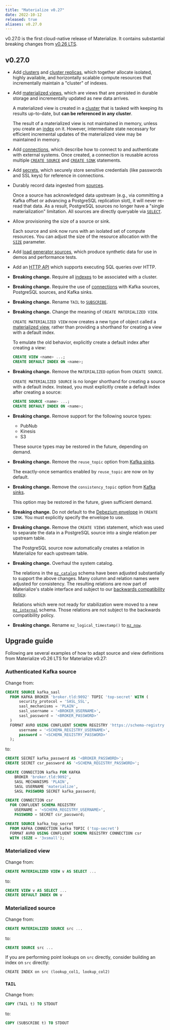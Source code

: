 ```yaml
---
title: "Materialize v0.27"
date: 2022-10-12
released: true
aliases: v0.27.0
---
```


v0.27.0 is the first cloud-native release of Materialize. It contains
substantial breaking changes from [v0.26 LTS].

## v0.27.0

* Add [clusters](/sql/create-cluster) and [cluster replicas](/sql/create-cluster-replica/),
  which together allocate isolated, highly available, and horizontally scalable
  compute resources that incrementally maintain a "cluster" of indexes.

* Add [materialized views](/sql/create-materialized-view), which are views that
  are persisted in durable storage and incrementally updated as new data
  arrives.

  A materialized view is created in a
  [cluster](https://materialize.com/docs/overview/key-concepts/#clusters) that
  is tasked with keeping its results up-to-date, but **can be referenced in any
  cluster**.

  The result of a materialized view is not maintained in memory, unless you
  create an [index](/sql/create-index) on it. However, intermediate state
  necessary for efficient incremental updates of the materialized view may be
  maintained in memory.

* Add [connections](/sql/create-connection/), which describe how to connect to
  and authenticate with external systems. Once created, a connection is reusable
  across multiple [`CREATE SOURCE`](/sql/create-source) and
  [`CREATE SINK`](/sql/create-sink) statements.

* Add [secrets](/sql/create-secret), which securely store sensitive credentials
  (like passwords and SSL keys) for reference in connections.

* Durably record data ingested from [sources](/sql/create-source).

  Once a source has acknowledged data upstream (e.g., via committing a Kafka
  offset or advancing a PostgreSQL replication slot), it will never re-read that
  data. As a result, PostgreSQL sources no longer have a "single
  materialization" limitation. All sources are directly queryable via
  [`SELECT`](/sql/select).

* Allow provisioning the size of a source or sink.

  Each source and sink now runs with an isolated set of compute resources. You
  can adjust the size of the resource allocation with the
  [`SIZE`](/sql/create-source/#sizing-a-source) parameter.

* Add [load generator sources](/sql/create-source/load-generator), which
  produce synthetic data for use in demos and performance tests.

* Add an [HTTP API](/integrations/http-api) which supports executing SQL queries
  over HTTP.

* **Breaking change.** Require all [indexes](/sql/create-index) to be associated
  with a cluster.

* **Breaking change.** Require the use of [connections](/sql/create-connection/)
  with Kafka sources, PostgreSQL sources, and Kafka sinks.

* **Breaking change.** Rename `TAIL` to [`SUBSCRIBE`](/sql/subscribe).

* **Breaking change.** Change the meaning of `CREATE MATERIALIZED VIEW`.

  `CREATE MATERIALIZED VIEW` now creates a new type of object called a
  [materialized view](/sql/create-materialized-view), rather than providing a
  shorthand for creating a view with a default index.

  To emulate the old behavior, explicitly create a default index after creating
  a view:

  ```sql
  CREATE VIEW <name> ...;
  CREATE DEFAULT INDEX ON <name>;
  ```

* **Breaking change.** Remove the `MATERIALIZED` option from `CREATE SOURCE`.

  `CREATE MATERIALIZED SOURCE` is no longer shorthand for creating a source with
  a default index. Instead, you must explicitly create a default index after
  creating a source:

  ```sql
  CREATE SOURCE <name> ...;
  CREATE DEFAULT INDEX ON <name>;
  ```

* **Breaking change.** Remove support for the following source types:

  * PubNub
  * Kinesis
  * S3

  These source types may be restored in the future, depending on demand.

* **Breaking change.** Remove the `reuse_topic` option from
  [Kafka sinks](/sql/create-sink).

  The exactly-once semantics enabled by `reuse_topic` are now on by default.

* **Breaking change.** Remove the `consistency_topic` option from
  [Kafka sinks](/sql/create-sink).

  This option may be restored in the future, given sufficient demand.

* **Breaking change.** Do not default to the [Debezium
  envelope](/sql/create-sink#debezium-envelope-details) in `CREATE SINK`. You
  must explicitly specify the envelope to use.

* **Breaking change.** Remove the `CREATE VIEWS` statement, which was used to
  separate the data in a PostgreSQL source into a single relation per upstream
  table.

  The PostgreSQL source now automatically creates a relation in Materialize
  for each upstream table.

* **Breaking change.** Overhaul the system catalog.

  The relations in the [`mz_catalog`](/sql/system-catalog/mz_catalog) schema
  have been adjusted substantially to support the above changes. Many column
  and relation names were adjusted for consistency. The resulting relations
  are now part of Materialize's stable interface and subject to our
  [backwards compatibility policy](/releases/#backwards-compatibility).

  Relations which were not ready for stabilization were moved to a new
  [`mz_internal`](/sql/system-catalog/mz_internal) schema. Those relations are
  not subject to the backwards compatibility policy.

* **Breaking change.** Rename `mz_logical_timestamp()` to [`mz_now`](/sql/functions/now_and_mz_now/).

## Upgrade guide

Following are several examples of how to adapt source and view definitions
from Materialize v0.26 LTS for Materialize v0.27:

### Authenticated Kafka source

Change from:

```sql
CREATE SOURCE kafka_sasl
  FROM KAFKA BROKER 'broker.tld:9092' TOPIC 'top-secret' WITH (
      security_protocol = 'SASL_SSL',
      sasl_mechanisms = 'PLAIN',
      sasl_username = '<BROKER_USERNAME>',
      sasl_password = '<BROKER_PASSWORD>'
  )
  FORMAT AVRO USING CONFLUENT SCHEMA REGISTRY 'https://schema-registry.tld' WITH (
      username = '<SCHEMA_REGISTRY_USERNAME>',
      password = '<SCHEMA_REGISTRY_PASSWORD>'
  );
```

to:

```sql
CREATE SECRET kafka_password AS '<BROKER_PASSWORD>';
CREATE SECRET csr_password AS '<SCHEMA_REGISTRY_PASSWORD>';

CREATE CONNECTION kafka FOR KAFKA
    BROKER 'broker.tld:9092',
    SASL MECHANISMS 'PLAIN',
    SASL USERNAME 'materialize',
    SASL PASSWORD SECRET kafka_password;

CREATE CONNECTION csr
  FOR CONFLUENT SCHEMA REGISTRY
    USERNAME = '<SCHEMA_REGISTRY_USERNAME>',
    PASSWORD = SECRET csr_password;

CREATE SOURCE kafka_top_secret
  FROM KAFKA CONNECTION kafka TOPIC ('top-secret')
  FORMAT AVRO USING CONFLUENT SCHEMA REGISTRY CONNECTION csr
  WITH (SIZE = '3xsmall');
```

### Materialized view

Change from:

```sql
CREATE MATERIALIZED VIEW v AS SELECT ...
```

to:

```sql
CREATE VIEW v AS SELECT ...
CREATE DEFAULT INDEX ON v
```

### Materialized source

Change from:

```sql
CREATE MATERIALIZED SOURCE src ...
```

to:

```sql
CREATE SOURCE src ...
```

If you are performing point lookups on `src` directly, consider building an
index on `src` directly:

```
CREATE INDEX on src (lookup_col1, lookup_col2)
```

### `TAIL`

Change from:

```sql
COPY (TAIL t) TO STDOUT
```

to:

```sql
COPY (SUBSCRIBE t) TO STDOUT
```

[v0.26 LTS]: https://materialize.com/docs/lts/release-notes/#v0.26.4
